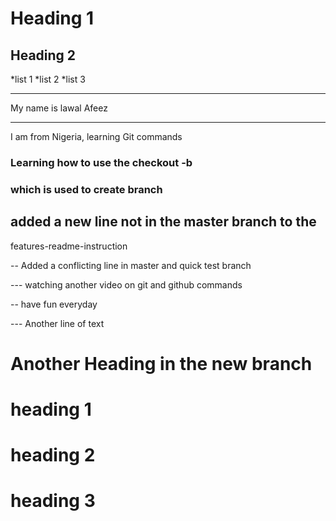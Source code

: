 # Heading 1
## Heading 2

*list 1
*list 2
*list 3

****
My name is lawal Afeez
****

I am from Nigeria, learning Git commands 

### Learning how to use the checkout -b
### which is used to create branch
## added a new line not in the master branch to the 
features-readme-instruction


-- Added a conflicting line in master and quick test branch


--- watching another video on git and github commands

-- have fun everyday

--- Another line of text

# Another Heading in the new branch
# heading 1
# heading 2
# heading 3